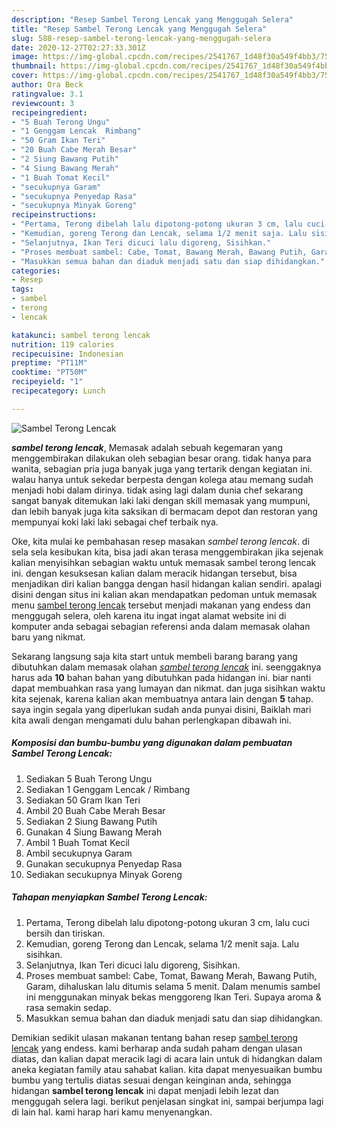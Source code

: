 ```yaml
---
description: "Resep Sambel Terong Lencak yang Menggugah Selera"
title: "Resep Sambel Terong Lencak yang Menggugah Selera"
slug: 588-resep-sambel-terong-lencak-yang-menggugah-selera
date: 2020-12-27T02:27:33.301Z
image: https://img-global.cpcdn.com/recipes/2541767_1d48f30a549f4bb3/751x532cq70/sambel-terong-lencak-foto-resep-utama.jpg
thumbnail: https://img-global.cpcdn.com/recipes/2541767_1d48f30a549f4bb3/751x532cq70/sambel-terong-lencak-foto-resep-utama.jpg
cover: https://img-global.cpcdn.com/recipes/2541767_1d48f30a549f4bb3/751x532cq70/sambel-terong-lencak-foto-resep-utama.jpg
author: Ora Beck
ratingvalue: 3.1
reviewcount: 3
recipeingredient:
- "5 Buah Terong Ungu"
- "1 Genggam Lencak  Rimbang"
- "50 Gram Ikan Teri"
- "20 Buah Cabe Merah Besar"
- "2 Siung Bawang Putih"
- "4 Siung Bawang Merah"
- "1 Buah Tomat Kecil"
- "secukupnya Garam"
- "secukupnya Penyedap Rasa"
- "secukupnya Minyak Goreng"
recipeinstructions:
- "Pertama, Terong dibelah lalu dipotong-potong ukuran 3 cm, lalu cuci bersih dan tiriskan."
- "Kemudian, goreng Terong dan Lencak, selama 1/2 menit saja. Lalu sisihkan."
- "Selanjutnya, Ikan Teri dicuci lalu digoreng, Sisihkan."
- "Proses membuat sambel: Cabe, Tomat, Bawang Merah, Bawang Putih, Garam, dihaluskan lalu ditumis selama 5 menit. Dalam menumis sambel ini menggunakan minyak bekas menggoreng Ikan Teri. Supaya aroma &amp; rasa semakin sedap."
- "Masukkan semua bahan dan diaduk menjadi satu dan siap dihidangkan."
categories:
- Resep
tags:
- sambel
- terong
- lencak

katakunci: sambel terong lencak 
nutrition: 119 calories
recipecuisine: Indonesian
preptime: "PT11M"
cooktime: "PT50M"
recipeyield: "1"
recipecategory: Lunch

---
```



![Sambel Terong Lencak](https://img-global.cpcdn.com/recipes/2541767_1d48f30a549f4bb3/751x532cq70/sambel-terong-lencak-foto-resep-utama.jpg)

<b><i>sambel terong lencak</i></b>, Memasak adalah sebuah kegemaran yang menggembirakan dilakukan oleh sebagian besar orang. tidak hanya para wanita, sebagian pria juga banyak juga yang tertarik dengan kegiatan ini. walau hanya untuk sekedar berpesta dengan kolega atau memang sudah menjadi hobi dalam dirinya. tidak asing lagi dalam dunia chef sekarang sangat banyak ditemukan laki laki dengan skill memasak yang mumpuni, dan lebih banyak juga kita saksikan di bermacam depot dan restoran yang mempunyai koki laki laki sebagai chef terbaik nya.

Oke, kita mulai ke pembahasan resep masakan <i>sambel terong lencak</i>. di sela sela kesibukan kita, bisa jadi akan terasa menggembirakan jika sejenak kalian menyisihkan sebagian waktu untuk memasak sambel terong lencak ini. dengan kesuksesan kalian dalam meracik hidangan tersebut, bisa menjadikan diri kalian bangga dengan hasil hidangan kalian sendiri. apalagi disini dengan situs ini kalian akan mendapatkan pedoman untuk memasak menu <u>sambel terong lencak</u> tersebut menjadi makanan yang endess dan menggugah selera, oleh karena itu ingat ingat alamat website ini di komputer anda sebagai sebagian referensi anda dalam memasak olahan baru yang nikmat.




Sekarang langsung saja kita start untuk membeli barang barang yang dibutuhkan dalam memasak olahan <u><i>sambel terong lencak</i></u> ini. seenggaknya harus ada <b>10</b> bahan bahan yang dibutuhkan pada hidangan ini. biar nanti dapat membuahkan rasa yang lumayan dan nikmat. dan juga sisihkan waktu kita sejenak, karena kalian akan membuatnya antara lain dengan <b>5</b> tahap. saya ingin segala yang diperlukan sudah anda punyai disini, Baiklah mari kita awali dengan mengamati dulu bahan perlengkapan dibawah ini.

<!--inarticleads1-->

##### Komposisi dan bumbu-bumbu yang digunakan dalam pembuatan Sambel Terong Lencak:

1. Sediakan 5 Buah Terong Ungu
1. Sediakan 1 Genggam Lencak / Rimbang
1. Sediakan 50 Gram Ikan Teri
1. Ambil 20 Buah Cabe Merah Besar
1. Sediakan 2 Siung Bawang Putih
1. Gunakan 4 Siung Bawang Merah
1. Ambil 1 Buah Tomat Kecil
1. Ambil secukupnya Garam
1. Gunakan secukupnya Penyedap Rasa
1. Sediakan secukupnya Minyak Goreng




<!--inarticleads2-->

##### Tahapan menyiapkan Sambel Terong Lencak:

1. Pertama, Terong dibelah lalu dipotong-potong ukuran 3 cm, lalu cuci bersih dan tiriskan.
1. Kemudian, goreng Terong dan Lencak, selama 1/2 menit saja. Lalu sisihkan.
1. Selanjutnya, Ikan Teri dicuci lalu digoreng, Sisihkan.
1. Proses membuat sambel: Cabe, Tomat, Bawang Merah, Bawang Putih, Garam, dihaluskan lalu ditumis selama 5 menit. Dalam menumis sambel ini menggunakan minyak bekas menggoreng Ikan Teri. Supaya aroma &amp; rasa semakin sedap.
1. Masukkan semua bahan dan diaduk menjadi satu dan siap dihidangkan.




Demikian sedikit ulasan makanan tentang bahan resep <u>sambel terong lencak</u> yang endess. kami berharap anda sudah paham dengan ulasan diatas, dan kalian dapat meracik lagi di acara lain untuk di hidangkan dalam aneka kegiatan family atau sahabat kalian. kita dapat menyesuaikan bumbu bumbu yang tertulis diatas sesuai dengan keinginan anda, sehingga hidangan <b>sambel terong lencak</b> ini dapat menjadi lebih lezat dan menggugah selera lagi. berikut penjelasan singkat ini, sampai berjumpa lagi di lain hal. kami harap hari kamu menyenangkan.
